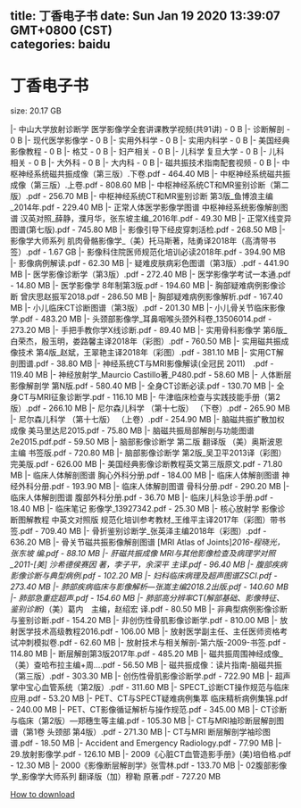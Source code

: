 
title: 丁香电子书
date: Sun Jan 19 2020 13:39:07 GMT+0800 (CST)    
categories: baidu
---

# 丁香电子书
size: 20.17 GB
 
 
|- 中山大学放射诊断学 医学影像学全套讲课教学视频(共91讲) - 0 B
|- 诊断解剖 - 0 B
|- 现代医学影像学 - 0 B
|- 实用外科学 - 0 B
|- 实用内科学 - 0 B
|- 美国经典影像教程 - 0 B
|- 格艾 - 0 B
|- 妇产相关 - 0 B
|- 儿科学 复旦大学 - 0 B
|- 儿科相关 - 0 B
|- 大外科 - 0 B
|- 大内科 - 0 B
|- 磁共振技术指南配套视频 - 0 B
|- 中枢神经系统磁共振成像（第三版）.下卷.pdf - 464.40 MB
|- 中枢神经系统磁共振成像（第三版）.上卷.pdf - 808.60 MB
|- 中枢神经系统CT和MR鉴别诊断（第二版）.pdf - 256.70 MB
|- 中枢神经系统CT和MR鉴别诊断 第3版_鱼博浪主编_2014年.pdf - 229.40 MB
|- 正常人体医学影像学图谱  中枢神经系统影像解剖图谱  汉英对照_薛静，濮月华，张东坡主编_2016年.pdf - 49.30 MB
|- 正常X线变异图谱(第七版).pdf - 745.80 MB
|- 影像引导下经皮穿刺活检.pdf - 268.50 MB
|- 影像学大师系列 肌肉骨骼影像学_（美）托马斯著，陆勇译2018年（高清带书签）.pdf - 1.67 GB
|- 影像科住院医师规范化培训必读2018年.pdf - 394.90 MB
|- 影像病例解读.pdf - 62.30 MB
|- 疑难皮肤病彩色图谱（第3版）.pdf - 441.90 MB
|- 医学影像诊断学（第3版）.pdf - 272.40 MB
|- 医学影像学考试一本通.pdf - 14.80 MB
|- 医学影像学 8年制第3版.pdf - 194.60 MB
|- 胸部疑难病例影像诊断 曾庆思赵振军2018.pdf - 286.50 MB
|- 胸部疑难病例影像解析.pdf - 167.40 MB
|- 小儿临床CT诊断图谱（第3版）.pdf - 201.30 MB
|- 小儿骨关节临床影像学.pdf - 483.20 MB
|- 头颈部影像学_耳鼻咽喉头颈外科卷_13506014.pdf - 273.20 MB
|- 手把手教你学X线诊断.pdf - 89.40 MB
|- 实用骨科影像学 第6版_白荣杰，殷玉明，娄路馨主译2018年（彩图）.pdf - 760.50 MB
|- 实用磁共振成像技术 第4版_赵斌，王翠艳主译2018年（彩图）.pdf - 381.10 MB
|- 实用CT解剖图谱.pdf - 38.80 MB
|- 神经系统CT与MRI影像解读(全冠民 2011)　.pdf - 119.40 MB
|- 神经放射学_Maurcio Castillo著_P480.pdf - 58.60 MB
|- 人体断层影像解剖学 第N版.pdf - 580.40 MB
|- 全身CT诊断必读.pdf - 130.70 MB
|- 全身CT与MRI征象诊断学.pdf - 116.10 MB
|- 牛津临床检查与实践技能手册（第2版）.pdf - 266.10 MB
|- 尼尔森儿科学  （第十七版）  （下卷）.pdf - 265.90 MB
|- 尼尔森儿科学  （第十七版）  （上卷）.pdf - 254.90 MB
|- 脑磁共振扩散加权成像 美马里达尼2015.pdf - 75.80 MB
|- 脑磁共振局部解剖与功能图谱2e2015.pdf.pdf - 59.50 MB
|- 脑部影像诊断学 第二版 翻译版 （美）奥斯波恩 主编 书签版.pdf - 720.80 MB
|- 脑部影像诊断学 第2版_吴卫平2013译（彩图）完美版.pdf - 626.00 MB
|- 美国经典影像诊断教程英文第三版原文.pdf - 71.80 MB
|- 临床人体解剖图谱 胸心外科分册.pdf - 184.00 MB
|- 临床人体解剖图谱 神经外科分册.pdf - 193.90 MB
|- 临床人体解剖图谱 骨科分册.pdf - 290.20 MB
|- 临床人体解剖图谱 腹部外科分册.pdf - 36.70 MB
|- 临床儿科急诊手册.pdf - 18.40 MB
|- 临床笔记  影像学_13927342.pdf - 25.30 MB
|- 核心放射学 影像诊断图解教程 中英文对照版  规范化培训参考教材_王维平主译2017年（彩图）带书签.pdf - 709.40 MB
|- 骨折鉴别诊断学_张英泽主编2018年（彩图）.pdf - 636.20 MB
|- 骨关节磁共振影像解剖图谱 [MRI Atlas of Joints]_2016-程晓光，张东坡 编.pdf - 88.10 MB
|- 肝磁共振成像 MRI与其他影像检查及病理学对照_2011-[美] 沙希德侯赛因 著，李子平，余深平 主译.pdf - 96.40 MB
|- 腹部疾病 影像诊断与典型病例.pdf - 102.20 MB
|- 妇科临床病理及超声图谱ZSCI.pdf - 273.40 MB
|- 肺部疾病临床与影像解析—张嵩主编2018.2出版.pdf - 140.60 MB
|- 肺部急重症超声.pdf - 154.60 MB
|- 肺部高分辨率CT(解部基础、影像特征、鉴别诊断)_（美）葛内　主编，赵绍宏 译.pdf - 80.50 MB
|- 非典型病例影像诊断与鉴别诊断.pdf - 154.20 MB
|- 非创伤性骨肌影像诊断学.pdf - 810.00 MB
|- 放射医学技术高级教程2016.pdf - 106.00 MB
|- 放射医学副主任、主任医师资格考试冲刺模拟卷.pdf - 62.60 MB
|- 放射技术与相关解剖-第六版-2009-书签.pdf - 114.80 MB
|- 断层解剖第3版2017年.pdf - 485.20 MB
|- 磁共振周围神经成像_（美）查哈布拉主编+周....pdf - 56.50 MB
|- 磁共振成像：读片指南-脑磁共振（第三版）.pdf - 303.30 MB
|- 创伤性骨肌影像诊断学.pdf - 722.90 MB
|- 超声掌中宝心血管系统（第2版）.pdf - 311.60 MB
|- SPECT_诊断CT操作规范与临床应用.pdf - 53.20 MB
|- PET、CT与SPECT疑难病例集萃 临床精析病例集锦.pdf - 240.00 MB
|- PET、CT影像循证解析与操作规范.pdf - 345.00 MB
|- CT诊断与临床（第2版）—郑穗生等主编.pdf - 105.30 MB
|- CT与MRI袖珍断层解剖图谱（第1卷 头颈部 第4版）.pdf - 271.30 MB
|- CT与MRI 断层解剖学袖珍图谱.pdf - 18.50 MB
|- Accident and Emergency Radiology.pdf - 77.90 MB
|- 29.放射影像学.pdf - 126.10 MB
|- 2009《心脏CT血管造影手册》(美)培伯格.pdf - 12.30 MB
|- 2000《影像断层解剖学》张雪林.pdf - 133.70 MB
|- 02腹部影像学_影像学大师系列 翻译版（加）穆勒 原著.pdf - 727.20 MB

[How to download](https://bpcam.bemobtrk.com/go/2ceec3aa-1ca2-46d6-b9ff-aaa5c184517c?jno=2340)